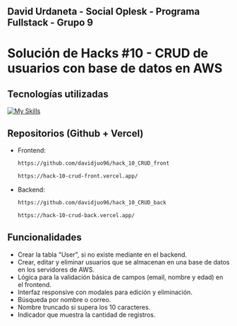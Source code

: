 David Urdaneta - Social Oplesk - Programa Fullstack - Grupo 9
---

# Solución de Hacks #10 - CRUD de usuarios con base de datos en AWS

## Tecnologías utilizadas
[![My Skills](https://skillicons.dev/icons?i=react,vite,tailwind,py,flask,postgres,aws)](https://skillicons.dev)

## Repositorios (Github + Vercel)

- Frontend:
  ```bash
  https://github.com/davidjuo96/hack_10_CRUD_front
  ```
  ```bash
  https://hack-10-crud-front.vercel.app/
  ```

- Backend:
  ```bash
  https://github.com/davidjuo96/hack_10_CRUD_back
  ```
  ```bash
  https://hack-10-crud-back.vercel.app/
  ```


## Funcionalidades

- Crear la tabla "User", si no existe mediante en el backend.
- Crear, editar y eliminar usuarios que se almacenan en una base de datos en los servidores de AWS.
- Lógica para la validación básica de campos (email, nombre y edad) en el frontend.
- Interfaz responsive con modales para edición y eliminación.
- Búsqueda por nombre o correo.
- Nombre truncado si supera los 10 caracteres.
- Indicador que muestra la cantidad de registros.
